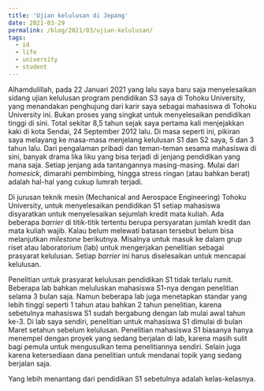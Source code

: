 ```yaml
---
title: 'Ujian kelulusan di Jepang'
date: 2021-03-29
permalink: /blog/2021/03/ujian-kelulusan/
tags:
  - id
  - life
  - university
  - student
---
```


Alhamdulillah, pada 22 Januari 2021 yang lalu saya baru saja menyelesaikan sidang ujian kelulusan program pendidikan S3 saya di Tohoku University, yang menandakan penghujung dari karir saya sebagai mahasiswa di Tohoku University ini. Bukan proses yang singkat untuk menyelesaikan pendidikan tinggi di sini. Total sekitar 8,5 tahun sejak saya pertama kali menjejakkan kaki di kota Sendai, 24 September 2012 lalu. Di masa seperti ini, pikiran saya melayang ke masa-masa menjelang kelulusan S1 dan S2 saya, 5 dan 3 tahun lalu. Dari pengalaman pribadi dan teman-teman sesama mahasiswa di sini, banyak drama lika liku yang bisa terjadi di jenjang pendidikan yang mana saja. Setiap jenjang ada tantangannya masing-masing. Mulai dari _homesick_, dimarahi pembimbing, hingga stress ringan (atau bahkan berat) adalah hal-hal yang cukup lumrah terjadi.

Di jurusan teknik mesin (Mechanical and Aerospace Engineering) Tohoku University, untuk menyelesaikan pendidikan S1 setiap mahasiswa disyaratkan untuk menyelesaikan sejumlah kredit mata kuliah. Ada beberapa _barrier_ di titik-titik tertentu berupa persyaratan jumlah kredit dan mata kuliah wajib. Kalau belum melewati batasan tersebut belum bisa melanjutkan _milestone_ berikutnya. Misalnya untuk masuk ke dalam grup riset atau laboratorium (lab) untuk mengerjakan penelitian sebagai prasyarat kelulusan. Setiap _barrier_ ini harus diselesaikan untuk mencapai kelulusan.

Penelitian untuk prasyarat kelulusan pendidikan S1 tidak terlalu rumit. Beberapa lab bahkan meluluskan mahasiswa S1-nya dengan penelitian selama 3 bulan saja. Namun beberapa lab juga menetapkan standar yang lebih tinggi seperti 1 tahun atau bahkan 2 tahun penelitian, karena sebetulnya mahasiswa S1 sudah bergabung dengan lab mulai awal tahun ke-3. Di lab saya sendiri, penelitian untuk mahasiswa S1 dimulai di bulan Maret setahun sebelum kelulusan. Penelitian mahasiswa S1 biasanya hanya menempel dengan proyek yang sedang berjalan di lab, karena masih sulit bagi pemula untuk mengusulkan tema penelitiannya sendiri. Selain juga karena ketersediaan dana penelitian untuk mendanai topik yang sedang berjalan saja.

Yang lebih menantang dari pendidikan S1 sebetulnya adalah kelas-kelasnya.
